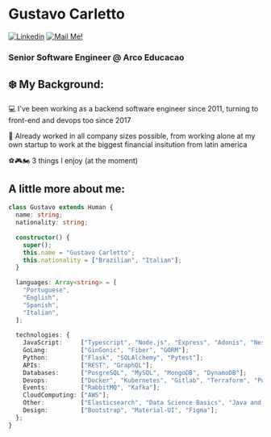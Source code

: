 # Gustavo Carletto


[![Linkedin](https://img.shields.io/badge/-Connect-blue?style=flat-square&logo=Linkedin&logoColor=white&link=https://www.linkedin.com/in/gucarletto/)](https://www.linkedin.com/in/gucarletto/)
[![Mail Me!](https://img.shields.io/badge/-Contact%20Me!-c14438?style=flat-square&logo=Gmail&logoColor=white&link=mailto:gucarletto@gmail.com)](mailto:gucarletto@gmail.com)
### Senior Software Engineer @ Arco Educacao

## ❄️ My Background:

💻 I've been working as a backend software engineer since 2011, turning to front-end and devops too since 2017

🏢 Already worked in all company sizes possible, from working alone at my own startup to work at the biggest financial insitution from latin america

⚽🎮🏍️ 3 things I enjoy (at the moment)


## A little more about me:

```typescript
class Gustavo extends Human {
  name: string;
  nationality: string;
  
  constructor() {
    super();
    this.name = "Gustavo Carletto";
    this.nationality = ["Brazilian", "Italian"];
  }
  
  languages: Array<string> = [
    "Portuguese",
    "English",
    "Spanish",
    "Italian",
  ];
  
  technologies: {
    JavaScript:     ["Typescript", "Node.js", "Express", "Adonis", "NestJS", "React", "NextJS, Prisma, TypeORM, Knex"];
    GoLang:         ["GinGonic", "Fiber", "GORM"];
    Python:         ["Flask", "SQLAlchemy", "Pytest"];
    APIs:           ["REST", "GraphQL"];
    Databases:      ["PosgreSQL", "MySQL", "MongoDB", "DynamoDB"];
    Devops:         ["Docker", "Kubernetes", "Gitlab", "Terraform", "Pulumi", "Github Actions"]
    Events:         ["RabbitMQ", "Kafka"];
    CloudComputing: ["AWS"];
    Other:          ["Elasticsearch", "Data Science Basics", "Java and C++ from College"];
    Design:         ["Bootstrap", "Material-UI", "Figma"];
  };
}
```
